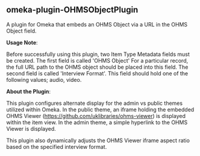 <h2>omeka-plugin-OHMSObjectPlugin</h2> 

A plugin for Omeka that embeds an OHMS Object via a URL in the OHMS Object field.

<b>Usage Note</b>:

Before successfully using this plugin, two Item Type Metadata fields must be created.  The first field is called 'OHMS Object'  For a particular record, the full URL path to the OHMS object should be placed into this field.  The second field is called 'Interview Format'.  This field should hold one of the following values; audio, video.

<b>About the Plugin</b>:

This plugin configures alternate display for the admin vs public themes utilized within Omeka.  In the public theme, an iframe holding the embedded OHMS Viewer (https://github.com/uklibraries/ohms-viewer) is displayed within the item view.  In the admin theme, a simple hyperlink to the OHMS Viewer is displayed. 

This plugin also dynamically adjusts the OHMS Viewer iframe aspect ratio based on the specified interview format.
